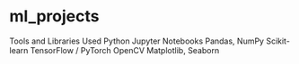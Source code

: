 # ml_projects
Tools and Libraries Used
Python
Jupyter Notebooks
Pandas, NumPy
Scikit-learn
TensorFlow / PyTorch
OpenCV
Matplotlib, Seaborn
